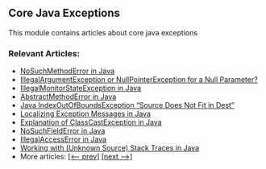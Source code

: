 ## Core Java Exceptions

This module contains articles about core java exceptions

### Relevant Articles:
- [NoSuchMethodError in Java](https://www.baeldung.com/java-nosuchmethod-error)
- [IllegalArgumentException or NullPointerException for a Null Parameter?](https://www.baeldung.com/java-illegalargumentexception-or-nullpointerexception)
- [IllegalMonitorStateException in Java](https://www.baeldung.com/java-illegalmonitorstateexception)
- [AbstractMethodError in Java](https://www.baeldung.com/java-abstractmethoderror)
- [Java IndexOutOfBoundsException “Source Does Not Fit in Dest”](https://www.baeldung.com/java-indexoutofboundsexception)
- [Localizing Exception Messages in Java](https://www.baeldung.com/java-localize-exception-messages)
- [Explanation of ClassCastException in Java](https://www.baeldung.com/java-classcastexception)
- [NoSuchFieldError in Java](https://www.baeldung.com/java-nosuchfielderror)
- [IllegalAccessError in Java](https://www.baeldung.com/java-illegalaccesserror)
- [Working with (Unknown Source) Stack Traces in Java](https://www.baeldung.com/java-unknown-source-stack-trace)
- More articles: [[<-- prev]](../core-java-exceptions-2) [[next -->]](../core-java-exceptions-4)

